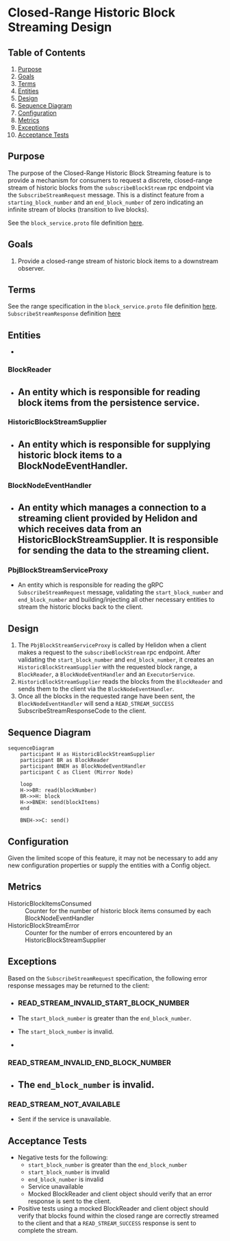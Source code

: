 # Closed-Range Historic Block Streaming Design

## Table of Contents

1. [Purpose](#purpose)
2. [Goals](#goals)
3. [Terms](#terms)
4. [Entities](#entities)
5. [Design](#design)
6. [Sequence Diagram](#sequence-diagram)
7. [Configuration](#configuration)
8. [Metrics](#metrics)
9. [Exceptions](#exceptions)
10. [Acceptance Tests](#acceptance-tests)

## Purpose

The purpose of the Closed-Range Historic Block Streaming feature is to provide a mechanism for
consumers to request a discrete, closed-range stream of historic blocks from the `subscribeBlockStream` rpc
endpoint via the `SubscribeStreamRequest` message. This is a distinct feature from a `starting_block_number` and an
`end_block_number` of zero indicating an infinite stream of blocks (transition to live blocks).

See the `block_service.proto` file definition [here](https://github.com/hashgraph/hedera-protobufs/blob/c0ca3524f2e80e5d5e545e36fcb5d23d64c31fb5/block/block_service.proto#L531-L562).

## Goals

1. Provide a closed-range stream of historic block items to a downstream observer.

## Terms

See the range specification in the  `block_service.proto` file definition [here](https://github.com/hashgraph/hedera-protobufs/blob/c0ca3524f2e80e5d5e545e36fcb5d23d64c31fb5/block/block_service.proto#L531-L562).
`SubscribeStreamResponse` definition [here](https://github.com/hashgraph/hedera-protobufs/blob/c0ca3524f2e80e5d5e545e36fcb5d23d64c31fb5/block/block_service.proto#L582-L622)

## Entities

-

### BlockReader

- An entity which is responsible for reading block items from the persistence service.
  -

### HistoricBlockStreamSupplier

- An entity which is responsible for supplying historic block items to a BlockNodeEventHandler.
  -

### BlockNodeEventHandler

- An entity which manages a connection to a streaming client provided by Helidon and which receives data from an
  HistoricBlockStreamSupplier. It is responsible for sending the data to the streaming client.
  -

### PbjBlockStreamServiceProxy

- An entity which is responsible for reading the gRPC `SubscribeStreamRequest` message, validating the
  `start_block_number` and `end_block_number` and building/injecting all other necessary entities to
  stream the historic blocks back to the client.

## Design

1. The `PbjBlockStreamServiceProxy` is called by Helidon when a client makes a request to the `subscribeBlockStream` rpc
   endpoint. After validating the `start_block_number` and `end_block_number`, it creates an `HistoricBlockStreamSupplier`
   with the requested block range, a `BlockReader`, a `BlockNodeEventHandler` and an `ExecutorService`.
2. `HistoricBlockStreamSupplier` reads the blocks from the `BlockReader` and sends them to the client via the
   `BlockNodeEventHandler`.
3. Once all the blocks in the requested range have been sent, the `BlockNodeEventHandler` will send a
   `READ_STREAM_SUCCESS` SubscribeStreamResponseCode to the client.

## Sequence Diagram

```mermaid
sequenceDiagram
    participant H as HistoricBlockStreamSupplier
    participant BR as BlockReader
    participant BNEH as BlockNodeEventHandler
    participant C as Client (Mirror Node)

    loop
    H->>BR: read(blockNumber)
    BR->>H: block
    H->>BNEH: send(blockItems)
    end

    BNEH->>C: send()
```

## Configuration

Given the limited scope of this feature, it may not be necessary to add any new configuration properties or supply the
entities with a Config object.

## Metrics

<dl>
<dt>HistoricBlockItemsConsumed</dt><dd>Counter for the number of historic block items consumed by each BlockNodeEventHandler</dd>
<dt>HistoricBlockStreamError</dt><dd>Counter for the number of errors encountered by an HistoricBlockStreamSupplier</dd>
</dl>

## Exceptions

Based on the `SubscribeStreamRequest` specification, the following error response messages may be returned to the client:
- ### READ_STREAM_INVALID_START_BLOCK_NUMBER
- The `start_block_number` is greater than the `end_block_number`.
- The `start_block_number` is invalid.

-

### READ_STREAM_INVALID_END_BLOCK_NUMBER

- The `end_block_number` is invalid.
  -

### READ_STREAM_NOT_AVAILABLE

- Sent if the service is unavailable.

## Acceptance Tests

- Negative tests for the following:
  - `start_block_number` is greater than the `end_block_number`
  - `start_block_number` is invalid
  - `end_block_number` is invalid
  - Service unavailable
  - Mocked BlockReader and client object should verify that an error response is sent to the client.
- Positive tests using a mocked BlockReader and client object should verify that blocks found within the closed range
  are correctly streamed to the client and that a `READ_STREAM_SUCCESS` response is sent to complete the stream.
